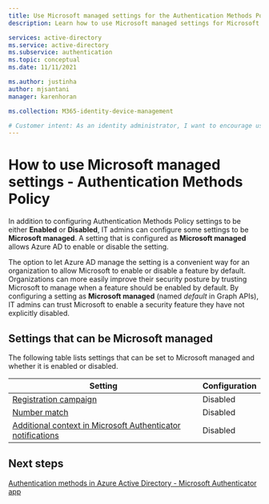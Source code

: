 ```yaml
---
title: Use Microsoft managed settings for the Authentication Methods Policy - Azure Active Directory
description: Learn how to use Microsoft managed settings for Microsoft Authenticator

services: active-directory
ms.service: active-directory
ms.subservice: authentication
ms.topic: conceptual
ms.date: 11/11/2021

ms.author: justinha
author: mjsantani
manager: karenhoran

ms.collection: M365-identity-device-management

# Customer intent: As an identity administrator, I want to encourage users to use the Microsoft Authenticator app in Azure AD to improve and secure user sign-in events.
---
```

# How to use Microsoft managed settings - Authentication Methods Policy

<!---what API--->

In addition to configuring Authentication Methods Policy settings to be either **Enabled** or **Disabled**, IT admins can configure some settings to be **Microsoft managed**. A setting that is configured as **Microsoft managed** allows Azure AD to enable or disable the setting. 

The option to let Azure AD manage the setting is a convenient way for an organization to allow Microsoft to enable or disable a feature by default. Organizations can more easily improve their security posture by trusting Microsoft to manage when a feature should be enabled by default. By configuring a setting as **Microsoft managed** (named *default* in Graph APIs), IT admins can trust Microsoft to enable a security feature they have not explicitly disabled. 

## Settings that can be Microsoft managed

The following table lists settings that can be set to Microsoft managed and whether it is enabled or disabled. 

| Setting                                                                                                                         | Configuration |
|---------------------------------------------------------------------------------------------------------------------------------|---------------|
| [Registration campaign](how-to-mfa-registration-campaign.md)                                                      | Disabled      |
| [Number match](how-to-mfa-number-match.md)                                             | Disabled      |
| [Additional context in Microsoft Authenticator notifications](how-to-mfa-additional-context.md) | Disabled      |

## Next steps

[Authentication methods in Azure Active Directory - Microsoft Authenticator app](concept-authentication-authenticator-app.md)
